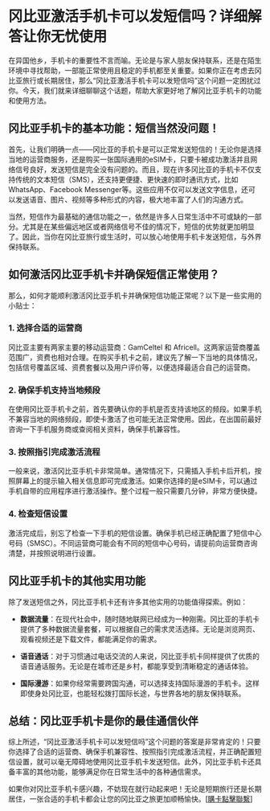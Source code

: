 # 冈比亚激活手机卡可以发短信吗？详细解答让你无忧使用

在异国他乡，手机卡的重要性不言而喻。无论是与家人朋友保持联系，还是在陌生环境中寻找帮助，一部能正常使用且稳定的手机都至关重要。如果你正在考虑去冈比亚旅行或长期居住，那么“冈比亚激活手机卡可以发短信吗”这个问题一定困扰过你。今天，我们就来详细聊聊这个话题，帮助大家更好地了解冈比亚手机卡的功能和使用方法。

## 冈比亚手机卡的基本功能：短信当然没问题！

首先，让我们明确一点——冈比亚的手机卡是可以正常发送短信的！无论你是选择当地的运营商服务，还是购买一张国际通用的eSIM卡，只要卡被成功激活并且网络信号良好，发送短信是完全没有问题的。而且，现在许多冈比亚的手机卡不仅支持传统的文本短信（SMS），还支持更便捷、更快速的即时通讯方式，比如WhatsApp、Facebook Messenger等。这些应用不仅可以发送文字信息，还可以发送语音、图片、视频等多种形式的内容，极大地丰富了人们的沟通方式。

当然，短信作为最基础的通信功能之一，依然是许多人日常生活中不可或缺的一部分。尤其是在某些偏远地区或者网络信号不佳的情况下，短信的优势就更加明显了。因此，当你在冈比亚旅行或生活时，可以放心地使用手机卡发送短信，与外界保持联系。

## 如何激活冈比亚手机卡并确保短信正常使用？

那么，如何才能顺利激活冈比亚手机卡并确保短信功能正常呢？以下是一些实用的小贴士：

### 1. 选择合适的运营商
冈比亚主要有两家主要的移动运营商：GamCeltel 和 Africell。这两家运营商覆盖范围广，资费也相对合理。在购买手机卡之前，建议先了解一下当地的具体情况，包括信号覆盖区域、资费套餐以及用户评价等，以便选择最适合自己的运营商。

### 2. 确保手机支持当地频段
在使用冈比亚手机卡之前，首先要确认你的手机是否支持该地区的频段。如果手机不兼容当地的网络频段，即使卡激活了也可能无法正常使用。因此，在出国前最好咨询一下手机服务商或查阅相关资料，确保手机兼容性。

### 3. 按照指引完成激活流程
一般来说，激活冈比亚手机卡非常简单。通常情况下，只需插入手机卡后开机，按照屏幕上的提示输入相关信息即可完成激活。如果你选择的是eSIM卡，可以通过手机自带的应用程序进行激活操作。整个过程一般只需要几分钟，非常方便快捷。

### 4. 检查短信设置
激活完成后，别忘了检查一下手机的短信设置。确保手机已经正确配置了短信中心号码（SMSC）。不同运营商可能会有不同的短信中心号码，请提前向运营商咨询清楚，并按照说明进行设置。

## 冈比亚手机卡的其他实用功能

除了发送短信之外，冈比亚手机卡还有许多其他实用的功能值得探索。例如：

- **数据流量**：在现代社会中，随时随地联网已经成为一种刚需。冈比亚的手机卡提供了多种数据流量套餐，可以根据自己的需求灵活选择。无论是浏览网页、观看视频还是下载文件，都能满足你的需求。
  
- **语音通话**：对于习惯通过电话交流的人来说，冈比亚手机卡同样提供了优质的语音通话服务。无论是在城市还是乡村，都能享受到清晰稳定的通话体验。

- **国际漫游**：如果你经常需要跨国沟通，可以选择支持国际漫游的手机卡。这样即使身处冈比亚，也能轻松拨打国际长途，与世界各地的朋友保持联系。

## 总结：冈比亚手机卡是你的最佳通信伙伴

综上所述，“冈比亚激活手机卡可以发短信吗”这个问题的答案是非常肯定的！只要你选择了合适的运营商、确保手机兼容性、按照指引完成激活流程，并正确配置短信设置，就可以毫无障碍地使用冈比亚手机卡发送短信。此外，冈比亚手机卡还具备丰富的其他功能，能够满足你在日常生活中的各种通信需求。

如果你对冈比亚手机卡感兴趣，不妨现在就行动起来吧！无论是短期旅行还是长期居住，一张合适的手机卡都会让您的冈比亚之旅更加顺畅愉快。[[購卡點擊聯繫](https://t.me/s/esim1088)]